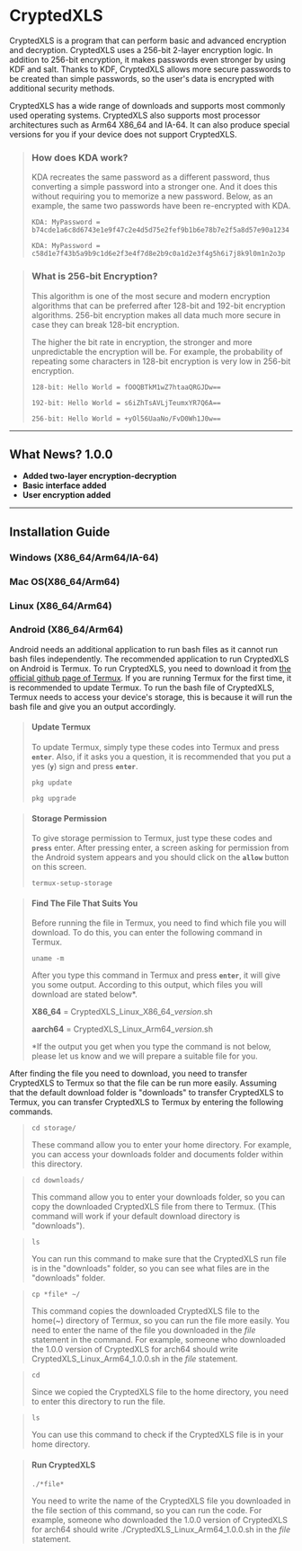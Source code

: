 # CryptedXLS

 CryptedXLS is a program that can perform basic and advanced encryption and decryption. CryptedXLS uses a 256-bit 2-layer encryption logic. In addition to 256-bit encryption, it makes passwords even stronger by using KDF and salt. Thanks to KDF, CryptedXLS allows more secure passwords to be created than simple passwords, so the user's data is encrypted with additional security methods. 

 CryptedXLS has a wide range of downloads and supports most commonly used operating systems. CryptedXLS also supports most processor architectures such as Arm64 X86_64 and IA-64. It can also produce special versions for you if your device does not support CryptedXLS.

> ### How does KDA work?
>  KDA recreates the same password as a different password, thus  converting a simple password into a stronger one. And it does this  without requiring you to memorize a new password. Below, as an example, the same two passwords have been re-encrypted with KDA.
> ```
> KDA: MyPassword = b74cde1a6c8d6743e1e9f47c2e4d5d75e2fef9b1b6e78b7e2f5a8d57e90a1234
> ```
> ```
> KDA: MyPassword = c58d1e7f43b5a9b9c1d6e2f3e4f7d8e2b9c0a1d2e3f4g5h6i7j8k9l0m1n2o3p
> ```

> ### What is 256-bit Encryption?
>  This algorithm is one of the most secure and modern encryption algorithms that can be preferred after 128-bit and 192-bit encryption algorithms. 256-bit encryption makes all data much more secure in case they can break 128-bit encryption.
> 
>  The higher the bit rate in encryption, the stronger and more unpredictable the encryption will be. For example, the probability of repeating some characters in 128-bit encryption is very low in 256-bit encryption.
> ```
> 128-bit: Hello World = fOOQBTkM1wZ7htaaQRGJDw==
> ```
> ```
> 192-bit: Hello World = s6iZhTsAVLjTeumxYR7Q6A==
> ```
> ```
> 256-bit: Hello World = +yOl56UaaNo/FvD0Wh1J0w==
> ```

***
 
## What News? 1.0.0
- **Added two-layer encryption-decryption**
- **Basic interface added**
- **User encryption added**

***

## Installation Guide
### Windows (X86_64/Arm64/IA-64)

### Mac OS(X86_64/Arm64)

### Linux (X86_64/Arm64)

### Android (X86_64/Arm64)

 Android needs an additional application to run bash files as it cannot run bash files independently. The recommended application to run CryptedXLS on Android is Termux. To run CryptedXLS, you need to download it from [the official github page of Termux](https://github.com/termux/termux-app). If you are running Termux for the first time, it is recommended to update Termux. To run the bash file of CryptedXLS, Termux needs to access your device's storage, this is because it will run the bash file and give you an output accordingly.

> #### Update Termux
> To update Termux, simply type these codes into Termux and press **`enter`**. Also, if it asks you a question, it is recommended that you put a yes (**`y`**) sign and press **`enter`**.
> ```
> pkg update
> ```
> ```
> pkg upgrade
> ```

> #### Storage Permission
> To give storage permission to Termux, just type these codes and **`press`** enter. After pressing enter, a screen asking for permission from the Android system appears and you should click on the **`allow`** button on this screen.
> ```
> termux-setup-storage
> ```

> #### Find The File That Suits You
> Before running the file in Termux, you need to find which file you will download. To do this, you can enter the following command in Termux.
> ```
> uname -m
> ```
> After you type this command in Termux and press **`enter`**, it will give you some output. According to this output, which files you will download are stated below*.
> 
> **X86_64** = CryptedXLS_Linux_X86_64_*version*.sh
> 
> **aarch64** = CryptedXLS_Linux_Arm64_*version*.sh
> 
> *If the output you get when you type the command is not below, please let us know and we will prepare a suitable file for you.

 After finding the file you need to download, you need to transfer CryptedXLS to Termux so that the file can be run more easily. Assuming that the default download folder is "downloads" to transfer CryptedXLS to Termux, you can transfer CryptedXLS to Termux by entering the following commands.
> ```
> cd storage/
> ```
> These command allow you to enter your home directory. For example, you can access your downloads folder and documents folder within this directory.

> ```
> cd downloads/
> ```
> This command allow you to enter your downloads folder, so you can copy the downloaded CryptedXLS file from there to Termux. (This command will work if your default download directory is "downloads").

> ```
> ls
> ```
> You can run this command to make sure that the CryptedXLS run file is in the "downloads" folder, so you can see what files are in the "downloads" folder.

> ```
> cp *file* ~/
> ```
> This command copies the downloaded CryptedXLS file to the home(~) directory of Termux, so you can run the file more easily. You need to enter the name of the file you downloaded in the *file* statement in the command. For example, someone who downloaded the 1.0.0 version of CryptedXLS for arch64 should write CryptedXLS_Linux_Arm64_1.0.0.sh in the *file* statement.

> ```
> cd
> ```
> Since we copied the CryptedXLS file to the home directory, you need to enter this directory to run the file.

> ```
> ls
> ```
> You can use this command to check if the CryptedXLS file is in your home directory.

> #### Run CryptedXLS
> ```
> ./*file*
> ```
> You need to write the name of the CryptedXLS file you downloaded in the file section of this command, so you can run the code. For example, someone who downloaded the 1.0.0 version of CryptedXLS for arch64 should write ./CryptedXLS_Linux_Arm64_1.0.0.sh in the *file* statement.
